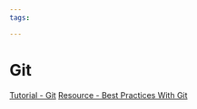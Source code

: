 ```yaml
---
tags:

---
```

# Git

[Tutorial - Git](https://www.w3schools.com/git/default.asp)
[Resource - Best Practices With Git](https://se-education.org/learningresources/contents/revisionControl/bestPracticesGit.html) 
